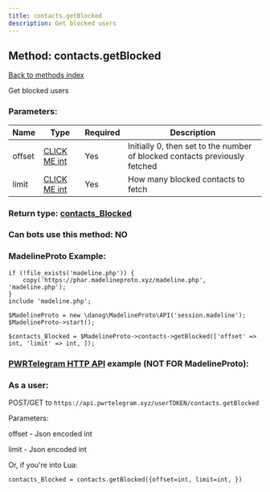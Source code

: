 ```yaml
---
title: contacts.getBlocked
description: Get blocked users
---
```

## Method: contacts.getBlocked  
[Back to methods index](index.md)


Get blocked users

### Parameters:

| Name     |    Type       | Required | Description |
|----------|---------------|----------|-------------|
|offset|[CLICK ME int](../types/int.md) | Yes|Initially 0, then set to the number of blocked contacts previously fetched|
|limit|[CLICK ME int](../types/int.md) | Yes|How many blocked contacts to fetch|


### Return type: [contacts\_Blocked](../types/contacts_Blocked.md)

### Can bots use this method: **NO**


### MadelineProto Example:


```
if (!file_exists('madeline.php')) {
    copy('https://phar.madelineproto.xyz/madeline.php', 'madeline.php');
}
include 'madeline.php';

$MadelineProto = new \danog\MadelineProto\API('session.madeline');
$MadelineProto->start();

$contacts_Blocked = $MadelineProto->contacts->getBlocked(['offset' => int, 'limit' => int, ]);
```

### [PWRTelegram HTTP API](https://pwrtelegram.xyz) example (NOT FOR MadelineProto):



### As a user:

POST/GET to `https://api.pwrtelegram.xyz/userTOKEN/contacts.getBlocked`

Parameters:

offset - Json encoded int

limit - Json encoded int




Or, if you're into Lua:

```
contacts_Blocked = contacts.getBlocked({offset=int, limit=int, })
```

